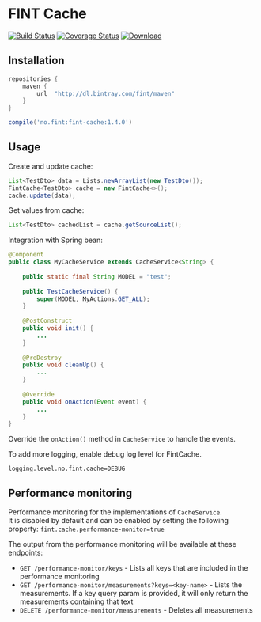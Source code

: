 # FINT Cache

[![Build Status](https://jenkins.fintlabs.no/buildStatus/icon?job=FINTLabs/fint-cache/master)](https://jenkins.fintlabs.no/job/FINTLabs/fint-cache/master)
[![Coverage Status](https://coveralls.io/repos/github/FINTLabs/fint-cache/badge.svg?branch=master)](https://coveralls.io/github/FINTLabs/fint-cache?branch=master)
[![Download](https://api.bintray.com/packages/fint/maven/fint-cache/images/download.svg) ](https://bintray.com/fint/maven/fint-cache/_latestVersion)

## Installation
```groovy
repositories {
    maven {
        url  "http://dl.bintray.com/fint/maven" 
    }
}

compile('no.fint:fint-cache:1.4.0')
```

## Usage

Create and update cache:
```java
List<TestDto> data = Lists.newArrayList(new TestDto());
FintCache<TestDto> cache = new FintCache<>();
cache.update(data);
```

Get values from cache:
```java
List<TestDto> cachedList = cache.getSourceList();
```

Integration with Spring bean:
```java
@Component
public class MyCacheService extends CacheService<String> {
    
    public static final String MODEL = "test";
    
    public TestCacheService() {
        super(MODEL, MyActions.GET_ALL);
    }
    
    @PostConstruct
    public void init() {
        ...
    }
    
    @PreDestroy
    public void cleanUp() {
        ...
    }
    
    @Override
    public void onAction(Event event) {
        ...
    }
}
```

Override the `onAction()` method in `CacheService` to handle the events.


To add more logging, enable debug log level for FintCache.

```properties
logging.level.no.fint.cache=DEBUG
```


## Performance monitoring

Performance monitoring for the implementations of `CacheService`.  
It is disabled by default and can be enabled by setting the following property: `fint.cache.performance-monitor=true`

The output from the performance monitoring will be available at these endpoints:  
* `GET /performance-monitor/keys` - Lists all keys that are included in the performance monitoring
* `GET /performance-monitor/measurements?keys=<key-name>` - Lists the measurements. If a key query param is provided, it will only return the measurements containing that text
* `DELETE /performance-monitor/measurements` - Deletes all measurements
